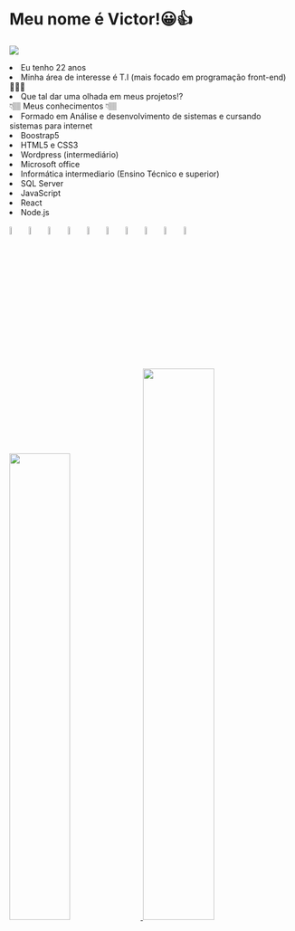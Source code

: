 # Meu nome é Victor!😀👍
<a href="https://www.linkedin.com/in/victor-vaz-b1b70422b/" target="_blank"><img src="https://img.shields.io/badge/-LinkedIn-%230077B5?style=for-the-badge&logo=linkedin&logoColor=white" target="_blank"></a>
<br>
<li>Eu tenho 22 anos</li> 
<li>Minha área de interesse é T.I (mais focado em programação front-end)👨🏽‍💻</li>
<li>Que tal dar uma olhada em meus projetos⁉</li>
 👇🏽 Meus conhecimentos 👇🏽
<li>Formado em Análise e desenvolvimento de sistemas e cursando sistemas para internet</li>
<li>Boostrap5</li>
<li>HTML5 e CSS3</li>
<li>Wordpress (intermediário)</li>
<li>Microsoft office</li>
<li>Informática intermediario (Ensino Técnico e superior)</li>
<li>SQL Server</li>
<li>JavaScript</li>
<li>React</li>
<li>Node.js</li>
<br>


<div>
  <img width= 6% src="https://cdn.jsdelivr.net/gh/devicons/devicon/icons/bootstrap/bootstrap-plain-wordmark.svg" />
  <img width= 6% src="https://cdn.jsdelivr.net/gh/devicons/devicon/icons/angularjs/angularjs-plain.svg" />
  <img width= 6% src="https://cdn.jsdelivr.net/gh/devicons/devicon/icons/android/android-plain-wordmark.svg" />
  <img width= 6% src="https://cdn.jsdelivr.net/gh/devicons/devicon/icons/html5/html5-plain-wordmark.svg" />
  <img width= 6% src="https://cdn.jsdelivr.net/gh/devicons/devicon/icons/css3/css3-plain-wordmark.svg" />
  <img width= 6% src="https://cdn.jsdelivr.net/gh/devicons/devicon/icons/javascript/javascript-plain.svg" />  
  <img width= 6% src="https://cdn.jsdelivr.net/gh/devicons/devicon/icons/nodejs/nodejs-plain-wordmark.svg" />
  <img width= 6% src="https://cdn.jsdelivr.net/gh/devicons/devicon/icons/react/react-original-wordmark.svg" />
  <img width= 6% src="https://cdn.jsdelivr.net/gh/devicons/devicon/icons/microsoftsqlserver/microsoftsqlserver-plain-wordmark.svg" />
  <img width= 6% src="https://cdn.jsdelivr.net/gh/devicons/devicon/icons/wordpress/wordpress-plain-wordmark.svg" />
  </div>
    <br>
<div align="left">
  <a href="https://github.com/VictorVaz-Dev">
  <img width="46%" src="https://github-readme-stats.vercel.app/api?username=VictorVaz-Dev&show_icons=true&theme=highcontrast&include_all_commits=true&count_private=true"/>
    
  <img width="50%" src="https://github-readme-stats.vercel.app/api/top-langs/?username=VictorVaz-Dev&layout=compact&langs_count=7&theme=highcontrast"/>
  </div>
  
  ##
  
